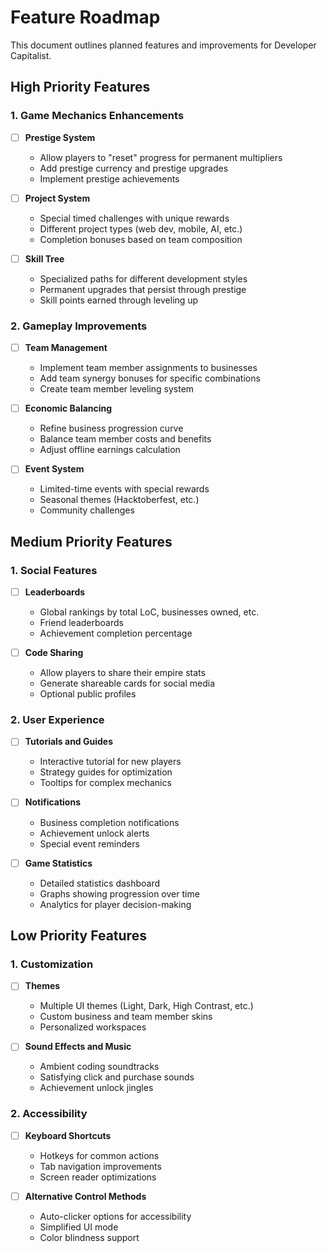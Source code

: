 # Feature Roadmap

This document outlines planned features and improvements for Developer Capitalist.

## High Priority Features

### 1. Game Mechanics Enhancements

- [ ] **Prestige System**
  - Allow players to "reset" progress for permanent multipliers
  - Add prestige currency and prestige upgrades
  - Implement prestige achievements

- [ ] **Project System**
  - Special timed challenges with unique rewards
  - Different project types (web dev, mobile, AI, etc.)
  - Completion bonuses based on team composition

- [ ] **Skill Tree**
  - Specialized paths for different development styles
  - Permanent upgrades that persist through prestige
  - Skill points earned through leveling up

### 2. Gameplay Improvements

- [ ] **Team Management**
  - Implement team member assignments to businesses
  - Add team synergy bonuses for specific combinations
  - Create team member leveling system

- [ ] **Economic Balancing**
  - Refine business progression curve
  - Balance team member costs and benefits
  - Adjust offline earnings calculation

- [ ] **Event System**
  - Limited-time events with special rewards
  - Seasonal themes (Hacktoberfest, etc.)
  - Community challenges

## Medium Priority Features

### 1. Social Features

- [ ] **Leaderboards**
  - Global rankings by total LoC, businesses owned, etc.
  - Friend leaderboards
  - Achievement completion percentage

- [ ] **Code Sharing**
  - Allow players to share their empire stats
  - Generate shareable cards for social media
  - Optional public profiles

### 2. User Experience

- [ ] **Tutorials and Guides**
  - Interactive tutorial for new players
  - Strategy guides for optimization
  - Tooltips for complex mechanics

- [ ] **Notifications**
  - Business completion notifications
  - Achievement unlock alerts
  - Special event reminders

- [ ] **Game Statistics**
  - Detailed statistics dashboard
  - Graphs showing progression over time
  - Analytics for player decision-making

## Low Priority Features

### 1. Customization

- [ ] **Themes**
  - Multiple UI themes (Light, Dark, High Contrast, etc.)
  - Custom business and team member skins
  - Personalized workspaces

- [ ] **Sound Effects and Music**
  - Ambient coding soundtracks
  - Satisfying click and purchase sounds
  - Achievement unlock jingles

### 2. Accessibility

- [ ] **Keyboard Shortcuts**
  - Hotkeys for common actions
  - Tab navigation improvements
  - Screen reader optimizations

- [ ] **Alternative Control Methods**
  - Auto-clicker options for accessibility
  - Simplified UI mode
  - Color blindness support
